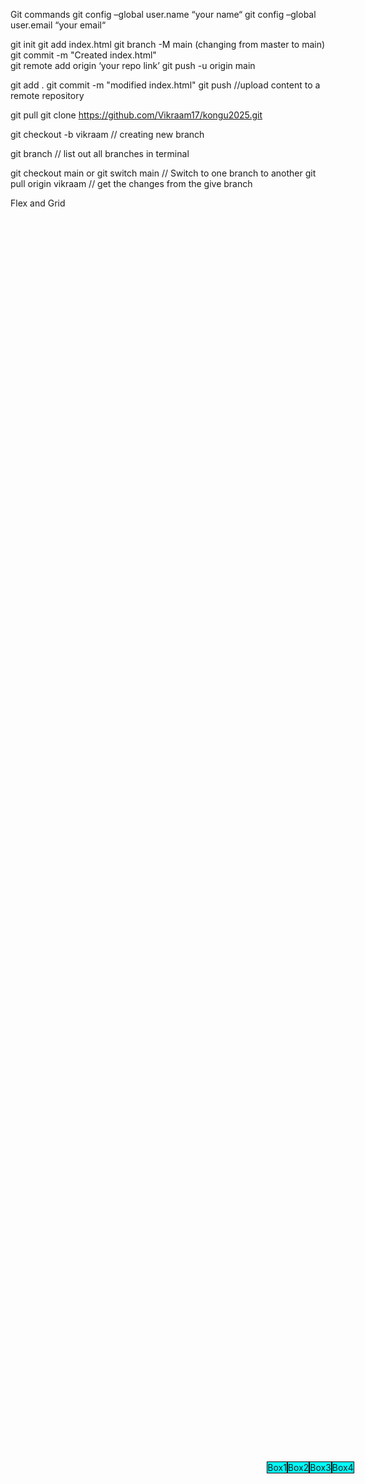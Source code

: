 Git commands
git config –global user.name “your name“
git config –global user.email “your email“

git init
git add index.html
git branch -M main (changing from master to main)
git commit -m "Created index.html"         
 git remote add origin ‘your repo link’
 git push -u origin main

git add .
git commit -m "modified index.html"
git push     //upload content to a remote repository

git pull
git clone https://github.com/Vikraam17/kongu2025.git


git checkout -b vikraam     // creating new branch

git branch    // list out all branches in terminal

git checkout main or git switch main // Switch to one branch to another
git pull origin vikraam       // get the changes from the give branch 

Flex and Grid
<div class="flex">
        <div class="f1">Box1</div>
        <div class="f1">Box2</div>
        <div class="f1">Box3</div>
        <div class="f1">Box4</div>
    </div>
    <div class="grid">
        <div class="g1">grid1</div>
        <div class="g1">grid2</div>
        <div class="g1">grid3</div>
        <div class="g1">grid4</div>
    </div>
    <style>
        .flex{
            display: flex;
            justify-content: center ;
            align-items: center;
            height:100vh;
            width:100vw;
        }

        .grid{
            display: grid;
            grid-template-rows: 200px 200px;
            grid-template-columns: 200px 200px 200px;
        }
    </style>
Arrow function 

<!DOCTYPE html>
<html lang="en">
<head>
    <meta charset="UTF-8">
    <meta name="viewport" content="width=device-width, initial-scale=1.0">
    <title>Document</title>
</head>
<body>
    <h1>Hello world from CSE</h1>
    <div class="flex">
        <div class="f1">Box1</div>
        <div class="f2">Box2</div>
        <div class="f3">Box3</div>
        <div class="f4">Box4</div>
    </div>
    <div class="grid">
        <div class="g1">grid1</div>
        <div class="g2">grid2</div>
        <div class="g3">grid3</div>
        <div class="g4">grid4</div>
    </div>
    <style>
        .flex{
            display: flex;
            justify-content: center ;
            gap: 0.5rem;
            align-items: center;
            height:100vh;
            width:100vw;
        }
        .f1{
            background-color: aqua;
             border: solid 1px black;
        }
        .f2{
            background-color: chocolate;
            border: solid 1px black;
        }

        .grid{
            display: grid;
            grid-template-rows: 200px 200px;
            grid-template-columns: 200px 200px 200px;
        }
        .g1{
            background-color: aqua;
            border: 1px solid black;
            text-align: center;
        }
        .g2{
            background-color: greenyellow;
            border: 1px solid black;
            text-align: center;

        }
        .g3{
            background-color: orangered;
            border: 1px solid black;
            text-align: center;

        }
        .g4{
            background-color: gold;
            border: 1px solid black;
            text-align: center;
            color: white;
        }
    </style>
    <script>
        function demo1(){
            console.log("Hello")
        }
        demo1()
        const demo=(a,b)=>{
            console.log("5"+1); // 51
            console.log("5"-1); // 4
            console.log("5"==5);// true
            console.log("5"===5); // false
            console.log("4"!=3); //true
            console.log("4"!==3); //true
        }
        demo()
    </script>
</body>
</html>
ES6 Features
// Spread Operator
var arr = [10,20,30];
var arr1 = [...arr, 40, 50 ,60];
console.log(arr);
console.log(arr1);

// Destructuring Operator
var marks = [100,89,98,96,97];
var [m1,m2,m3,m4,m5] = marks;
console.log(m1,m2,m3,m4,m5);

//call back function
function demo(){
    console.log("Hello from demo");
}

const callback = (callbackfun)  =>{
    console.log("Hello from Call back");
    callbackfun();
}
callback(demo)
//template literals
var name ="viky"
console.log(`My name is ${name}`) 

//MAP-accept a function return new array
function addOne(n){
    return n*2;
}
let array=[1,2,3,4,5];
let mappedarr=array.map((i)=>{return i*2})
// let mappedarr=array.map((i)=>{addOne(i)})
console.log(array);
console.log(mappedarr);

//filter-returns a new array based on the condition
const filteredArray=array.filter((i)=>{return i%2===0});
console.log(filteredArray); 

//REDUCE-accept two parameters(accumulate value,current value) and 
// return single value based on the function 
const reducedArray =array.reduce((sum,current)=>{return sum+current},0);
console.log(reducedArray);
